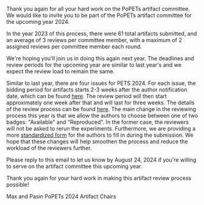 Thank you again for all your hard work on the PoPETs artifact committee. We
would like to invite you to be part of the PoPETs artifact committee for the
upcoming year 2024. 

In the year 2023 of this process, there were 61 total artifacts submitted,
and an average of 3 reviews per committee member, with a maximum of 2
assigned reviews per committee member each round.

We're hoping you'll join us in doing this again next year.
The deadlines and review periods for the upcoming year are similar to last
year's and we expect the review load to remain the same.

Similar to last year, there are four issues for PETS 2024. 
For each issue, the bidding period for artifacts starts 2-3 weeks after the
author notification date, which can be found [here](https://petsymposium.org/cfp24.php).
The review period will then start approximately one week after that and will
last for three weeks. The details of the review process can be found [here](https://petsymposium.org/artifacts.php).
The main change in the reviewing process this year is that we allow the authors
to choose between one of two badges: "Available" and "Reproduced". In the former
case, the reviewers will not be asked to rerun the experiments. Furthermore, we
are providing a more [standardized form](https://petsymposium.org/files/template.md) for the authors to fill in during the
submission. We hope that these changes will help smoothen the process and reduce
the workload of the reviewers further.

Please reply to this email to let us know by August 24, 2024 if you're willing
to serve on the artifact committee this upcoming year.

Thank you again for your hard work in making this artifact review process
possible!

Max and Pasin
PoPETs 2024 Artifact Chairs

